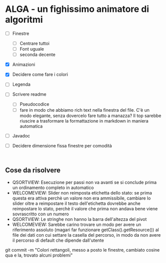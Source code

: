 # ALGA - un fighissimo animatore di algoritmi



- [ ] Finestre
  - [ ] Centrare tuttoi
  - [ ] Font uguale
  - [ ] seconda decente

- [x] Animazioni

- [x] Decidere come fare i colori

- [ ] Legenda

- [ ] Scrivere readme
  - [ ] Pseudocodice
  - [ ] fare in modo che abbiamo rich text nella finestra del file. C'è un modo elegante, senza dovercelo fare tutto a manazza? Il top sarebbe riuscire a trasformare la formattazione in markdown in maniera automatica

- [ ] Javadoc

- [ ] Decidere dimensione fissa finestre per comodità

      ​


## Cose da risolvere

- QSORTVIEW: Esecuzione per passi non va avanti se si conclude prima un ordinamento completo in automatico
- WELCOMEVIEW: Slider non reimposta etichetta dello stato: se prima questa era attiva perchè un valore non era ammissibile, cambiare lo slider oltre a reimpostare il testo dell'etichetta dovrebbe anche reimpostare lo stato, perchè il valore che prima non andava bene viene sovrascritto con un numero 
- QSORTVIEW: Le stringhe non hanno la barra dell'altezza del pivot
- WELCOMEVIEW: Sarebbe carino trovare un modo per avere un riferimento assoluto (magari far funzionare getClass().getResource()) al file dei dati con cui settare la casella del percorso, in modo da non avere il percorso di default che dipende dall'utente



git commit -m "Colori rettangoli, messo a posto le finestre, cambiato cosine qua e la, trovato alcuni problemi"